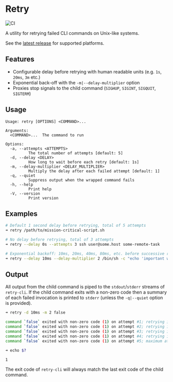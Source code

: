 # Retry

![CI](https://github.com/tomcant/retry-cli/actions/workflows/ci.yml/badge.svg)

A utility for retrying failed CLI commands on Unix-like systems.

See the [latest release](https://github.com/tomcant/retry-cli/releases) for supported platforms.

## Features

- Configurable delay before retrying with human readable units (e.g. `1s`, `20ms`, `3m` etc.)
- Exponential back-off with the `-m|--delay-multiplier` option
- Proxies stop signals to the child command (`SIGHUP`, `SIGINT`, `SIGQUIT`, `SIGTERM`)

## Usage

```
Usage: retry [OPTIONS] <COMMAND>...

Arguments:
  <COMMAND>...  The command to run

Options:
  -a, --attempts <ATTEMPTS>
          The total number of attempts [default: 5]
  -d, --delay <DELAY>
          How long to wait before each retry [default: 1s]
  -m, --delay-multiplier <DELAY_MULTIPLIER>
          Multiply the delay after each failed attempt [default: 1]
  -q, --quiet
          Suppress output when the wrapped command fails
  -h, --help
          Print help
  -V, --version
          Print version
```

## Examples

```bash
# Default 1 second delay before retrying, total of 5 attempts
➜ retry /path/to/mission-critical-script.sh

# No delay before retrying, total of 3 attempts
➜ retry --delay 0s --attempts 3 ssh user@some.host some-remote-task

# Exponential backoff: 10ms, 20ms, 40ms, 80ms, etc. before successive retries
➜ retry --delay 10ms --delay-multiplier 2 /bin/sh -c "echo 'important work'"
```

## Output

All output from the child command is piped to the `stdout`/`stderr` streams of `retry-cli`.
If the child command exits with a non-zero code then a summary of each failed invocation is printed to `stderr` (unless the `-q|--quiet` option is provided).

```bash
➜ retry -d 10ms -m 2 false

command `false` exited with non-zero code (1) on attempt #1; retrying in 10ms
command `false` exited with non-zero code (1) on attempt #2; retrying in 20ms
command `false` exited with non-zero code (1) on attempt #3; retrying in 40ms
command `false` exited with non-zero code (1) on attempt #4; retrying in 80ms
command `false` exited with non-zero code (1) on attempt #5; maximum attempts reached

➜ echo $?

1
```

The exit code of `retry-cli` will always match the last exit code of the child command.

